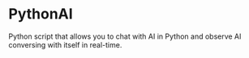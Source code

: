 # PythonAI
Python script that allows you to chat with AI in Python and observe AI conversing with itself in real-time.
